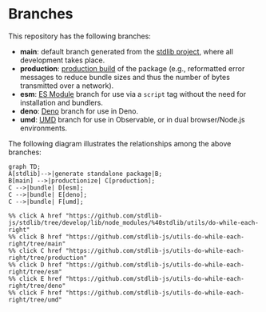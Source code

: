<!--

@license Apache-2.0

Copyright (c) 2022 The Stdlib Authors.

Licensed under the Apache License, Version 2.0 (the "License");
you may not use this file except in compliance with the License.
You may obtain a copy of the License at

    http://www.apache.org/licenses/LICENSE-2.0

Unless required by applicable law or agreed to in writing, software
distributed under the License is distributed on an "AS IS" BASIS,
WITHOUT WARRANTIES OR CONDITIONS OF ANY KIND, either express or implied.
See the License for the specific language governing permissions and
limitations under the License.

-->

# Branches

This repository has the following branches:

-   **main**: default branch generated from the [stdlib project][stdlib-url], where all development takes place.
-   **production**: [production build][production-url] of the package (e.g., reformatted error messages to reduce bundle sizes and thus the number of bytes transmitted over a network).
-   **esm**: [ES Module][esm-url] branch for use via a `script` tag without the need for installation and bundlers.
-   **deno**: [Deno][deno-url] branch for use in Deno.
-   **umd**: [UMD][umd-url] branch for use in Observable, or in dual browser/Node.js environments.

The following diagram illustrates the relationships among the above branches:

```mermaid
graph TD;
A[stdlib]-->|generate standalone package|B;
B[main] -->|productionize| C[production];
C -->|bundle| D[esm];
C -->|bundle| E[deno];
C -->|bundle| F[umd];

%% click A href "https://github.com/stdlib-js/stdlib/tree/develop/lib/node_modules/%40stdlib/utils/do-while-each-right"
%% click B href "https://github.com/stdlib-js/utils-do-while-each-right/tree/main"
%% click C href "https://github.com/stdlib-js/utils-do-while-each-right/tree/production"
%% click D href "https://github.com/stdlib-js/utils-do-while-each-right/tree/esm"
%% click E href "https://github.com/stdlib-js/utils-do-while-each-right/tree/deno"
%% click F href "https://github.com/stdlib-js/utils-do-while-each-right/tree/umd"
```

[stdlib-url]: https://github.com/stdlib-js/stdlib/tree/develop/lib/node_modules/%40stdlib/utils/do-while-each-right
[production-url]: https://github.com/stdlib-js/utils-do-while-each-right/tree/production
[deno-url]: https://github.com/stdlib-js/utils-do-while-each-right/tree/deno
[umd-url]: https://github.com/stdlib-js/utils-do-while-each-right/tree/umd
[esm-url]: https://github.com/stdlib-js/utils-do-while-each-right/tree/esm